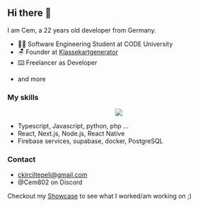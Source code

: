## Hi there 👋

I am Cem, a 22 years old developer from Germany.

- 👨‍💻 Software Engineering Student at CODE University
- 🪑 Founder at [Klassekartgenerator](https://klassekartgenerator.no/)
- ⌨️ Freelancer as Developer
+ and more

### My skills
<p align="center">
  <a href="https://skillicons.dev">
    <img src="https://skillicons.dev/icons?i=js,html,css,ts,py,php,docker,firebase,grafana,postman,react,supabase,sequelize,tailwind&perline=7" />
  </a>
</p>

- Typescript, Javascript, python, php ...
- React, Next.js, Node.js, React Native
- Firebase services, supabase, docker, PostgreSQL

### Contact
- ckirciltepeli@gmail.com
- @Cem802 on Discord

Checkout my [Showcase](https://github.com/Cem802/Showcase) to see what I worked/am working on ;)
